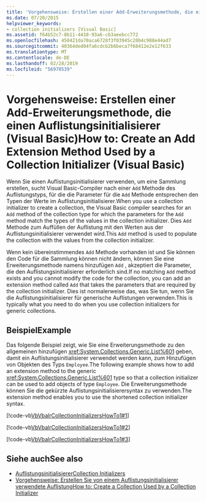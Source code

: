 ```yaml
---
title: 'Vorgehensweise: Erstellen einer Add-Erweiterungsmethode, die einen Auflistungsinitialisierer (Visual Basic)'
ms.date: 07/20/2015
helpviewer_keywords:
- collection initializers [Visual Basic]
ms.assetid: f64b52c7-8b11-4410-93a6-cb3aeebcc772
ms.openlocfilehash: 458421da70aca6728f3f03945c28b4c988e44ad7
ms.sourcegitcommit: 40364ded04fa6cdcb2b6beca7f68412e2e12f633
ms.translationtype: MT
ms.contentlocale: de-DE
ms.lasthandoff: 02/28/2019
ms.locfileid: "56978539"
---
```

# <a name="how-to-create-an-add-extension-method-used-by-a-collection-initializer-visual-basic"></a><span data-ttu-id="165bb-102">Vorgehensweise: Erstellen einer Add-Erweiterungsmethode, die einen Auflistungsinitialisierer (Visual Basic)</span><span class="sxs-lookup"><span data-stu-id="165bb-102">How to: Create an Add Extension Method Used by a Collection Initializer (Visual Basic)</span></span>
<span data-ttu-id="165bb-103">Wenn Sie einen Auflistungsinitialisierer verwenden, um eine Sammlung erstellen, sucht Visual Basic-Compiler nach einer `Add` Methode des Auflistungstyps, für die die Parameter für die `Add` Methode entsprechen den Typen der Werte im Auflistungsinitialisierer.</span><span class="sxs-lookup"><span data-stu-id="165bb-103">When you use a collection initializer to create a collection, the Visual Basic compiler searches for an `Add` method of the collection type for which the parameters for the `Add` method match the types of the values in the collection initializer.</span></span> <span data-ttu-id="165bb-104">Dies `Add` Methode zum Auffüllen der Auflistung mit den Werten aus der Auflistungsinitialisierer verwendet wird.</span><span class="sxs-lookup"><span data-stu-id="165bb-104">This `Add` method is used to populate the collection with the values from the collection initializer.</span></span>  
  
 <span data-ttu-id="165bb-105">Wenn kein übereinstimmendes `Add` Methode vorhanden ist und Sie können den Code für die Sammlung können nicht ändern, können Sie eine Erweiterungsmethode namens hinzufügen `Add` , akzeptiert die Parameter, die den Auflistungsinitialisierer erforderlich sind.</span><span class="sxs-lookup"><span data-stu-id="165bb-105">If no matching `Add` method exists and you cannot modify the code for the collection, you can add an extension method called `Add` that takes the parameters that are required by the collection initializer.</span></span> <span data-ttu-id="165bb-106">Dies ist normalerweise das, was Sie tun, wenn Sie die Auflistungsinitialisierer für generische Auflistungen verwenden.</span><span class="sxs-lookup"><span data-stu-id="165bb-106">This is typically what you need to do when you use collection initializers for generic collections.</span></span>  
  
## <a name="example"></a><span data-ttu-id="165bb-107">Beispiel</span><span class="sxs-lookup"><span data-stu-id="165bb-107">Example</span></span>  
 <span data-ttu-id="165bb-108">Das folgende Beispiel zeigt, wie Sie eine Erweiterungsmethode zu den allgemeinen hinzufügen <xref:System.Collections.Generic.List%601> geben, damit ein Auflistungsinitialisierer verwendet werden kann, zum Hinzufügen von Objekten des Typs `Employee`.</span><span class="sxs-lookup"><span data-stu-id="165bb-108">The following example shows how to add an extension method to the generic <xref:System.Collections.Generic.List%601> type so that a collection initializer can be used to add objects of type `Employee`.</span></span> <span data-ttu-id="165bb-109">Die Erweiterungsmethode können Sie die gekürzte Auflistungsinitialisierersyntax zu verwenden.</span><span class="sxs-lookup"><span data-stu-id="165bb-109">The extension method enables you to use the shortened collection initializer syntax.</span></span>  
  
 [!code-vb[VbVbalrCollectionInitializersHowTo1#1](~/samples/snippets/visualbasic/VS_Snippets_VBCSharp/VbVbalrCollectionInitializersHowTo1/VB/Module1.vb#1)]  
  
 [!code-vb[VbVbalrCollectionInitializersHowTo1#2](~/samples/snippets/visualbasic/VS_Snippets_VBCSharp/VbVbalrCollectionInitializersHowTo1/VB/Module1.vb#2)]  
  
 [!code-vb[VbVbalrCollectionInitializersHowTo1#3](~/samples/snippets/visualbasic/VS_Snippets_VBCSharp/VbVbalrCollectionInitializersHowTo1/VB/Module1.vb#3)]  
  
## <a name="see-also"></a><span data-ttu-id="165bb-110">Siehe auch</span><span class="sxs-lookup"><span data-stu-id="165bb-110">See also</span></span>
- [<span data-ttu-id="165bb-111">Auflistungsinitialisierer</span><span class="sxs-lookup"><span data-stu-id="165bb-111">Collection Initializers</span></span>](../../../../visual-basic/programming-guide/language-features/collection-initializers/index.md)
- [<span data-ttu-id="165bb-112">Vorgehensweise: Erstellen Sie von einem Auflistungsinitialisierer verwendete Auflistung</span><span class="sxs-lookup"><span data-stu-id="165bb-112">How to: Create a Collection Used by a Collection Initializer</span></span>](../../../../visual-basic/programming-guide/language-features/collection-initializers/how-to-create-a-collection-used-by-a-collection-initializer.md)
